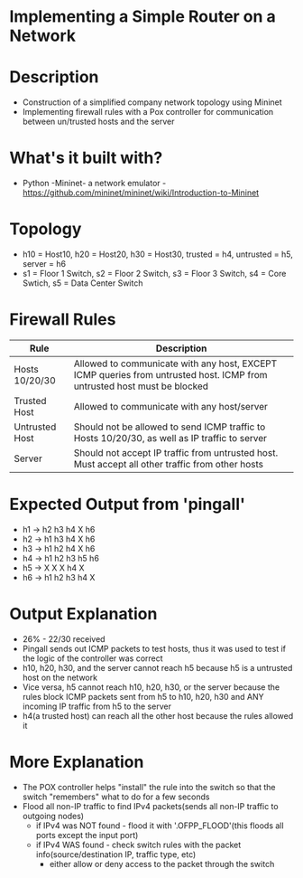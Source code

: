 # Implementing a Simple Router on a Network

# Description
  - Construction of a simplified company network topology using Mininet
  - Implementing firewall rules with a Pox controller for communication between un/trusted hosts and the server

# What's it built with?
  - Python
    -Mininet- a network emulator - https://github.com/mininet/mininet/wiki/Introduction-to-Mininet

# Topology
  - h10 = Host10, h20 = Host20, h30 = Host30, trusted = h4, untrusted = h5, server = h6
  - s1 = Floor 1 Switch, s2 = Floor 2 Switch, s3 = Floor 3 Switch, s4 = Core Swtich, s5 = Data Center Switch

#  Firewall Rules
|Rule|Description|
|---|---|
|Hosts 10/20/30|Allowed to communicate with any host, EXCEPT ICMP queries from untrusted host. ICMP from untrusted host must be blocked|
|Trusted Host|Allowed to communicate with any host/server|
|Untrusted Host|Should not be allowed to send ICMP traffic to Hosts 10/20/30, as well as IP traffic to server|
|Server|Should not accept IP traffic from untrusted host. Must accept all other traffic from other hosts|
# Expected Output from 'pingall'
  - h1 -> h2 h3 h4 X h6
  - h2 -> h1 h3 h4 X h6
  - h3 -> h1 h2 h4 X h6
  - h4 -> h1 h2 h3 h5 h6
  - h5 -> X X X h4 X
  - h6 -> h1 h2 h3 h4 X 

# Output Explanation
  - 26% - 22/30 received
  - Pingall sends out ICMP packets to test hosts, thus it was used to test if the logic of the controller was correct
  - h10, h20, h30, and the server cannot reach h5 because h5 is a untrusted host on the network
  - Vice versa, h5 cannot reach h10, h20, h30, or the server because the rules block ICMP packets sent from h5 to h10, h20, h30 and ANY incoming IP traffic  from h5 to the server
  - h4(a trusted host) can reach all the other host because the rules allowed it

# More Explanation
  - The POX controller helps "install" the rule into the switch so that the switch "remembers" what to do for a few seconds
  - Flood all non-IP traffic to find IPv4 packets(sends all non-IP traffic to outgoing nodes)
    - if IPv4 was NOT found - flood it with '.OFPP_FLOOD'(this floods all ports except the input port)
    - if IPv4 WAS found - check switch rules with the packet info(source/destination IP, traffic type, etc)
       - either allow or deny access to the packet through the switch